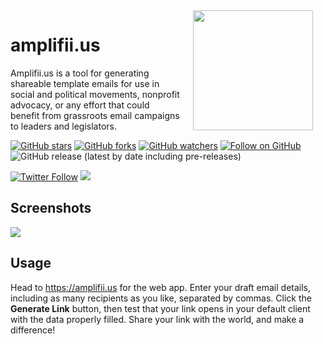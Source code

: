 <img src="https://i.imgur.com/nqWO35j.png" width="192" align="right" hspace="20" />

# amplifii.us
Amplifii.us is a tool for generating shareable template emails for use in social and political movements, nonprofit advocacy, or any effort that could benefit from grassroots email campaigns to leaders and legislators.

[![GitHub stars](https://img.shields.io/github/stars/rektdeckard/amplifii?style=flat-square&label=Star)](https://github.com/rektdeckard/amplifii)
[![GitHub forks](https://img.shields.io/github/forks/rektdeckard/amplifii?style=flat-square&label=Fork)](https://github.com/rektdeckard/amplifii/fork)
[![GitHub watchers](https://img.shields.io/github/watchers/rektdeckard/amplifii?style=flat-square&label=Watch)](https://github.com/rektdeckard/amplifii)
[![Follow on GitHub](https://img.shields.io/github/followers/rektdeckard?style=flat-square&label=Follow)](https://github.com/rektdeckard)
![GitHub release (latest by date including pre-releases)](https://img.shields.io/github/v/release/rektdeckard/amplifii?include_prereleases&label=Release&style=flat-square)

[![Twitter Follow](https://img.shields.io/twitter/follow/friedtm.svg?style=flat-square)](https://twitter.com/friedtm)
[![](https://img.shields.io/badge/paypal-buy%20me%20a%20coffee-green.svg?style=flat-square)](https://paypal.me/TobiasFried)

## Screenshots
<img src="https://i.imgur.com/jqkmYwg.jpg" align="center" />

## Usage
Head to https://amplifii.us for the web app. Enter your draft email details, including as many recipients as you like, separated by commas. Click the **Generate Link** button, then test that your link opens in your default client with the data properly filled. Share your link with the world, and make a difference!
